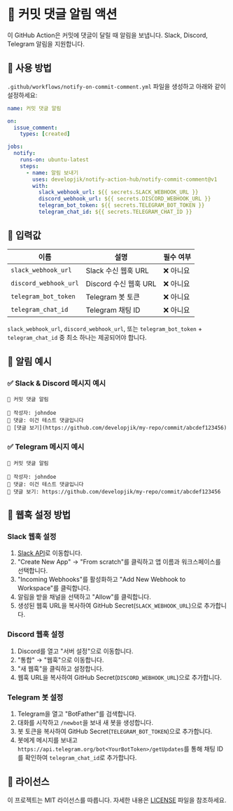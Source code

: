 # 🚀 커밋 댓글 알림 액션

이 GitHub Action은 커밋에 댓글이 달릴 때 알림을 보냅니다. Slack, Discord, Telegram 알림을 지원합니다.

## 📌 사용 방법

`.github/workflows/notify-on-commit-comment.yml` 파일을 생성하고 아래와 같이 설정하세요:

```yaml
name: 커밋 댓글 알림

on:
  issue_comment:
    types: [created]

jobs:
  notify:
    runs-on: ubuntu-latest
    steps:
      - name: 알림 보내기
        uses: developjik/notify-action-hub/notify-commit-comment@v1
        with:
          slack_webhook_url: ${{ secrets.SLACK_WEBHOOK_URL }}
          discord_webhook_url: ${{ secrets.DISCORD_WEBHOOK_URL }}
          telegram_bot_token: ${{ secrets.TELEGRAM_BOT_TOKEN }}
          telegram_chat_id: ${{ secrets.TELEGRAM_CHAT_ID }}
```

## 🔧 입력값

| 이름                  | 설명                  | 필수 여부 |
| --------------------- | --------------------- | --------- |
| `slack_webhook_url`   | Slack 수신 웹훅 URL   | ❌ 아니요 |
| `discord_webhook_url` | Discord 수신 웹훅 URL | ❌ 아니요 |
| `telegram_bot_token`  | Telegram 봇 토큰      | ❌ 아니요 |
| `telegram_chat_id`    | Telegram 채팅 ID      | ❌ 아니요 |

`slack_webhook_url`, `discord_webhook_url`, 또는 `telegram_bot_token` + `telegram_chat_id` 중 최소 하나는 제공되어야 합니다.

## 📩 알림 예시

### ✅ Slack & Discord 메시지 예시

```
💬 커밋 댓글 알림

🔹 작성자: johndoe
🔹 댓글: 이건 테스트 댓글입니다
🔹 [댓글 보기](https://github.com/developjik/my-repo/commit/abcdef123456)
```

### ✅ Telegram 메시지 예시

```
💬 커밋 댓글 알림

🔹 작성자: johndoe
🔹 댓글: 이건 테스트 댓글입니다
🔹 댓글 보기: https://github.com/developjik/my-repo/commit/abcdef123456
```

## 🔧 웹훅 설정 방법

### Slack 웹훅 설정

1. [Slack API](https://api.slack.com/)로 이동합니다.
2. "Create New App" → "From scratch"를 클릭하고 앱 이름과 워크스페이스를 선택합니다.
3. "Incoming Webhooks"를 활성화하고 "Add New Webhook to Workspace"를 클릭합니다.
4. 알림을 받을 채널을 선택하고 "Allow"를 클릭합니다.
5. 생성된 웹훅 URL을 복사하여 GitHub Secret(`SLACK_WEBHOOK_URL`)으로 추가합니다.

### Discord 웹훅 설정

1. Discord를 열고 "서버 설정"으로 이동합니다.
2. "통합" → "웹훅"으로 이동합니다.
3. "새 웹훅"을 클릭하고 설정합니다.
4. 웹훅 URL을 복사하여 GitHub Secret(`DISCORD_WEBHOOK_URL`)으로 추가합니다.

### Telegram 봇 설정

1. Telegram을 열고 "BotFather"를 검색합니다.
2. 대화를 시작하고 `/newbot`을 보내 새 봇을 생성합니다.
3. 봇 토큰을 복사하여 GitHub Secret(`TELEGRAM_BOT_TOKEN`)으로 추가합니다.
4. 봇에게 메시지를 보내고 `https://api.telegram.org/bot<YourBotToken>/getUpdates`를 통해 채팅 ID를 확인하여 `telegram_chat_id`로 추가합니다.

## 📜 라이선스

이 프로젝트는 MIT 라이선스를 따릅니다. 자세한 내용은 [LICENSE](LICENSE) 파일을 참조하세요.
